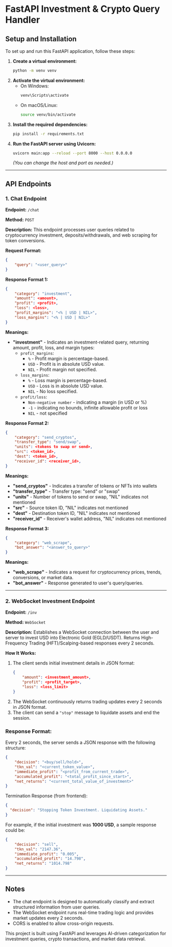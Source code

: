 # FastAPI Investment & Crypto Query Handler

## Setup and Installation

To set up and run this FastAPI application, follow these steps:

1. **Create a virtual environment:**
   ```sh
   python -m venv venv
   ```
2. **Activate the virtual environment:**
   - On Windows:
     ```sh
     venv\Scripts\activate
     ```
   - On macOS/Linux:
     ```sh
     source venv/bin/activate
     ```
3. **Install the required dependencies:**
   ```sh
   pip install -r requirements.txt
   ```
4. **Run the FastAPI server using Uvicorn:**
   ```sh
   uvicorn main:app --reload --port 8000 --host 0.0.0.0
   ```
   *(You can change the host and port as needed.)*

---

## API Endpoints

### **1. Chat Endpoint**
**Endpoint:** `/chat`

**Method:** `POST`

**Description:** This endpoint processes user queries related to cryptocurrency investment, deposits/withdrawals, and web scraping for token conversions.

**Request Format:**
```json
{
    "query": "<user_query>"
}
```

**Response Format 1:**
```json
{
    "category": "investment",
    "amount": <amount>,
    "profit": <profit>,
    "loss": <loss>,
    "profit_margins": "<% | USD | NIL>",
    "loss_margins": "<% | USD | NIL>"
}
```

**Meanings:**
- **"investment"** - Indicates an investment-related query, returning amount, profit, loss, and margin types:
  - `profit_margins`:
    - `%` - Profit margin is percentage-based.
    - `USD` - Profit is in absolute USD value.
    - `NIL` - Profit margin not specified.
  - `loss_margins`:
    - `%` - Loss margin is percentage-based.
    - `USD` - Loss is in absolute USD value.
    - `NIL` - No loss specified.
  - `profit/loss`:
    - `Non-negative number` - indicating a margin (in USD or %)
    - `-1` - indicating no bounds, infinite allowable profit or loss
    - `NIL` - not specified

**Response Format 2:**
```json
{
    "category": "send_cryptos",
    "transfer_type": "send/swap",
    "units": <tokens to swap or send>,
    "src": <token_id>,
    "dest": <token_id>,
    "receiver_id": <receiver_id>,
}
```

**Meanings:**
- **"send_cryptos"** - Indicates a transfer of tokens or NFTs into wallets
- **"transfer_type"** - Transfer type: "send" or "swap"
- **"units"** - Number of tokens to send or swap, "NIL" indicates not mentioned
- **"src"** - Source token ID, "NIL" indicates not mentioned
- **"dest"** - Destination token ID, "NIL" indicates not mentioned
- **"receiver_id"** - Receiver's wallet address, "NIL" indicates not mentioned

**Response Format 3:**
```json
{
    "category": "web_scrape",
    "bot_answer": "<answer_to_query>"
}
```

**Meanings:**
- **"web_scrape"** - Indicates a request for cryptocurrency prices, trends, conversions, or market data.
- **"bot_answer"** - Response generated to user's query/queries.

---

### **2. WebSocket Investment Endpoint**  
**Endpoint:** `/inv`  

**Method:** `WebSocket`  

**Description:** Establishes a WebSocket connection between the user and server to invest USD into Electronic Gold (EGLD/USDT). Returns High-Frequency Trading (HFT)/Scalping-based responses every 2 seconds.  

**How It Works:**  
1. The client sends initial investment details in JSON format:  
   ```json
   {
       "amount": <investment_amount>,
       "profit": <profit_target>,
       "loss": <loss_limit>
   }
   ```
2. The WebSocket continuously returns trading updates every 2 seconds in JSON format.  
3. The client can send a `"stop"` message to liquidate assets and end the session.  


### **Response Format:**  
Every 2 seconds, the server sends a JSON response with the following structure:  
```json
{
    "decision": "<buy/sell/hold>",
    "tkn_val": "<current_token_value>",
    "immediate_profit": "<profit_from_current_trade>",
    "accumulated_profit": "<total_profit_since_start>",
    "net_returns": "<current_total_value_of_investment>"
}
```

Termination Response (from frontend):
```json
{
  "decision": "Stopping Token Investment. Liquidating Assets."
}
```

For example, if the initial investment was **1000 USD**, a sample response could be:  
```json
{
    "decision": "sell",
    "tkn_val": "2147.36",
    "immediate_profit": "0.005",
    "accumulated_profit": "14.798",
    "net_returns": "1014.798"
}
```

---  

## Notes  
- The chat endpoint is designed to automatically classify and extract structured information from user queries.  
- The WebSocket endpoint runs real-time trading logic and provides market updates every 2 seconds.  
- CORS is enabled to allow cross-origin requests.  

This project is built using FastAPI and leverages AI-driven categorization for investment queries, crypto transactions, and market data retrieval.